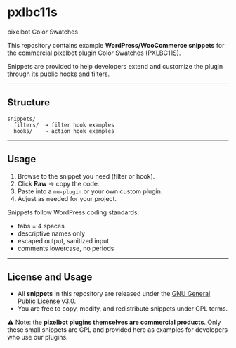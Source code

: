 # pxlbc11s
pixelbot Color Swatches

This repository contains example **WordPress/WooCommerce snippets** for the commercial pixelbot plugin Color Swatches (PXLBC11S).

Snippets are provided to help developers extend and customize the plugin through its public hooks and filters.

---

## Structure

```
snippets/
  filters/  → filter hook examples
  hooks/    → action hook examples
```

---

## Usage

1. Browse to the snippet you need (filter or hook).  
2. Click **Raw** → copy the code.  
3. Paste into a `mu-plugin` or your own custom plugin.  
4. Adjust as needed for your project.

Snippets follow WordPress coding standards:
- tabs = 4 spaces  
- descriptive names only  
- escaped output, sanitized input  
- comments lowercase, no periods  

---

## License and Usage

- All **snippets** in this repository are released under the [GNU General Public License v3.0](LICENSE).
- You are free to copy, modify, and redistribute snippets under GPL terms.

⚠️ Note: the **pixelbot plugins themselves are commercial products**.
Only these small snippets are GPL and provided here as examples for developers who use our plugins.
